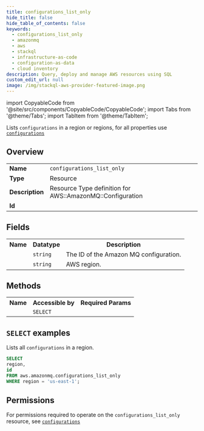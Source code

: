 ```yaml
---
title: configurations_list_only
hide_title: false
hide_table_of_contents: false
keywords:
  - configurations_list_only
  - amazonmq
  - aws
  - stackql
  - infrastructure-as-code
  - configuration-as-data
  - cloud inventory
description: Query, deploy and manage AWS resources using SQL
custom_edit_url: null
image: /img/stackql-aws-provider-featured-image.png
---
```


import CopyableCode from '@site/src/components/CopyableCode/CopyableCode';
import Tabs from '@theme/Tabs';
import TabItem from '@theme/TabItem';

Lists <code>configurations</code> in a region or regions, for all properties use <a href="/services/serviceName/configurations/"><code>configurations</code></a>

## Overview
<table>
<tbody>
<tr><td><b>Name</b></td><td><code>configurations_list_only</code></td></tr>
<tr><td><b>Type</b></td><td>Resource</td></tr>
<tr><td><b>Description</b></td><td>Resource Type definition for AWS::AmazonMQ::Configuration</td></tr>
<tr><td><b>Id</b></td><td><CopyableCode code="aws.amazonmq.configurations_list_only" /></td></tr>
</tbody>
</table>

## Fields
<table>
<tbody>
<tr><th>Name</th><th>Datatype</th><th>Description</th></tr><tr><td><CopyableCode code="id" /></td><td><code>string</code></td><td>The ID of the Amazon MQ configuration.</td></tr>
<tr><td><CopyableCode code="region" /></td><td><code>string</code></td><td>AWS region.</td></tr>
</tbody>
</table>

## Methods

<table>
<tbody>
  <tr>
    <th>Name</th>
    <th>Accessible by</th>
    <th>Required Params</th>
  </tr>
  <tr>
    <td><CopyableCode code="list_resources" /></td>
    <td><code>SELECT</code></td>
    <td><CopyableCode code="region" /></td>
  </tr>
</tbody>
</table>

## `SELECT` examples
Lists all <code>configurations</code> in a region.
```sql
SELECT
region,
id
FROM aws.amazonmq.configurations_list_only
WHERE region = 'us-east-1';
```


## Permissions

For permissions required to operate on the <code>configurations_list_only</code> resource, see <a href="/services/amazonmq/configurations/#permissions"><code>configurations</code></a>

